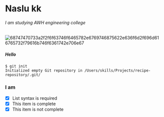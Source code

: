 
# Naslu kk #
###### I am studying AWH engineering college ######
![68747470733a2f2f6f63746f6465782e6769746875622e636f6d2f696d616765732f79616b746f6361742e706e67](https://user-images.githubusercontent.com/108535173/202717260-8ea54340-9409-4889-8ed4-eae22ca43889.png)
##### Hello #####
```
$ git init
Initialized empty Git repository in /Users/skills/Projects/recipe-repository/.git/
```
### I am ###
- [x] List syntax is required
- [x] This item is complete
- [x] This item is not complete
